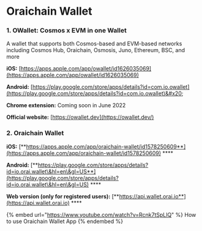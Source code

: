 # Oraichain Wallet

### 1. OWallet: Cosmos x EVM in one Wallet

A wallet that supports both Cosmos-based and EVM-based networks including Cosmos Hub, Oraichain, Osmosis, Juno, Ethereum, BSC, and more

**iOS:** [https://apps.apple.com/app/owallet/id1626035069](https://apps.apple.com/app/owallet/id1626035069)

**Android:** [https://play.google.com/store/apps/details?id=com.io.owallet](https://play.google.com/store/apps/details?id=com.io.owallet)&#x20;

**Chrome extension:** Coming soon in June 2022

**Official website:** [https://owallet.dev](https://owallet.dev/)

### **2. Oraichain Wallet**

**iOS:** [**https://apps.apple.com/app/oraichain-wallet/id1578250609**](https://apps.apple.com/app/oraichain-wallet/id1578250609) \*\*\*\*

**Android:** [**https://play.google.com/store/apps/details?id=io.orai.wallet\&hl=en\&gl=US**](https://play.google.com/store/apps/details?id=io.orai.wallet\&hl=en\&gl=US) \*\*\*\*

**Web version (only for registered users):** [**https://api.wallet.orai.io**](https://api.wallet.orai.io) \*\*\*\*

{% embed url="https://www.youtube.com/watch?v=Rcnk7tSpLlQ" %}
How to use Oraichain Wallet App
{% endembed %}
